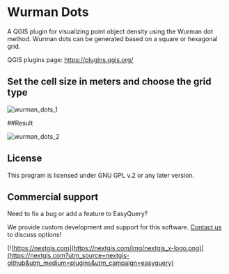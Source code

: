 # Wurman Dots

A QGIS plugin for visualizing point object density using the Wurman dot method. Wurman dots can be generated based on a square or hexagonal grid.

QGIS plugins page: https://plugins.qgis.org/

## Set the cell size in meters and choose the grid type

![wurman_dots_1](https://raw.githubusercontent.com/nextgis/qgis_wurman_dots/refs/heads/main/assets/wurman_dots_1.png)

##Result

![wurman_dots_2](https://raw.githubusercontent.com/nextgis/qgis_wurman_dots/refs/heads/main/assets/wurman_dots_2.png)

## License

This program is licensed under GNU GPL v.2 or any later version.

## Commercial support

Need to fix a bug or add a feature to EasyQuery?

We provide custom development and support for this software. [Contact us](https://nextgis.com/contact/?utm_source=nextgis-github&utm_medium=plugins&utm_campaign=easyquery) to discuss options!

[![https://nextgis.com](https://nextgis.com/img/nextgis_x-logo.png)](https://nextgis.com?utm_source=nextgis-github&utm_medium=plugins&utm_campaign=easyquery)
